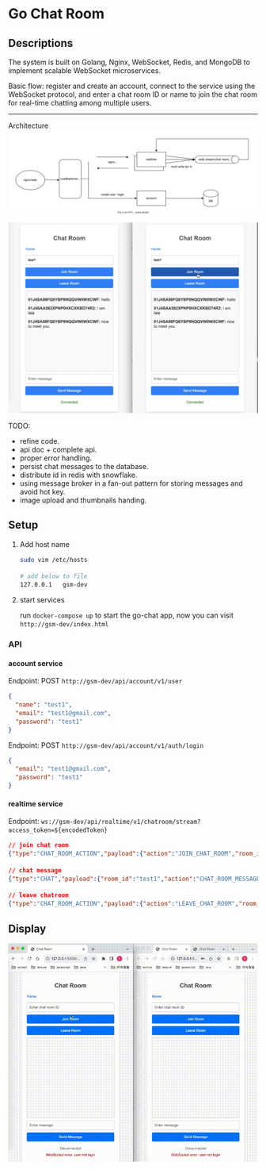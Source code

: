# Go Chat Room

## Descriptions
The system is built on Golang, Nginx, WebSocket, Redis, and MongoDB to implement scalable WebSocket microservices.

Basic flow: register and create an account, connect to the service using the WebSocket protocol, and enter a chat room ID or name to join the chat room for real-time chatting among multiple users.

---
Architecture
![project system design](./static/image/go-chat.svg)

[![image display](./static/image/chat-room.png)](./static/image/chat-room.png)


TODO:
- refine code.
- api doc + complete api.
- proper error handling.
- persist chat messages to the database.
- distribute id in redis with snowflake.
- using message broker in a fan-out pattern for storing messages and avoid hot key.
- image upload and thumbnails handing.


## Setup
1. Add host name
    ```sh
    sudo vim /etc/hosts

    # add below to file
    127.0.0.1	gsm-dev
    ```

2. start services

    run `docker-compose up` to start the go-chat app, now you can visit `http://gsm-dev/index.html`


### API
#### account service
Endpoint: POST `http://gsm-dev/api/account/v1/user`
```json
{
  "name": "test1",
  "email": "test1@gmail.com",
  "password": "test1"
}
```
Endpoint: POST  `http://gsm-dev/api/account/v1/auth/login`
```json
{
  "email": "test1@gmail.com",
  "password": "test1"
}
```

#### realtime service
Endpoint: `ws://gsm-dev/api/realtime/v1/chatroom/stream?access_token=${encodedToken}`

```json
// join chat room
{"type":"CHAT_ROOM_ACTION","payload":{"action":"JOIN_CHAT_ROOM","room_id":"test1"}}

// chat message
{"type":"CHAT","payload":{"room_id":"test1","action":"CHAT_ROOM_MESSAGE","chat":"hhh"}}

// leave chatroom
{"type":"CHAT_ROOM_ACTION","payload":{"action":"LEAVE_CHAT_ROOM","room_id":"test1"}}
```

## Display

[![Watch the video](./static/video/go-chat-room-display-720p.gif)](./static/video/go-chat-room-display-720p.gif)
